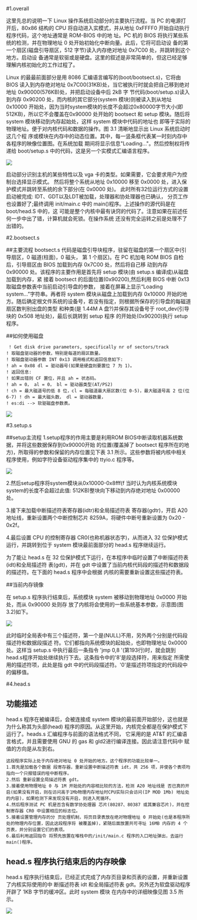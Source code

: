 #1.overall

这里先总的说明一下 Linux 操作系统启动部分的主要执行流程。当 PC 的电源打开后，80x86 结构的 CPU 将自动进入实模式，并从地址 0xFFFF0 开始自动执行程序代码，这个地址通常是 ROM-BIOS 中的地 址。PC 机的 BIOS 将执行某些系统的检测，并在物理地址 0 处开始初始化中断向量。此后，它将可启动设 备的第一个扇区(磁盘引导扇区，512 字节)读入内存绝对地址 0x7C00 处，并跳转到这个地方。启动设 备通常是软驱或是硬盘。这里的叙述是非常简单的，但这已经足够理解内核初始化的工作过程了。

Linux 的最最前面部分是用 8086 汇编语言编写的(boot/bootsect.s)，它将由 BIOS 读入到内存绝对地址 0x7C00(31KB)处，当它被执行时就会把自己移到绝对地址 0x90000(576KB)处，并把启动设备中后 2kB 字 节代码(boot/setup.s)读入到内存 0x90200 处，而内核的其它部分(system 模块)则被读入到从地址 0x10000 开始处，因为当时system模块的长度不会超过0x80000字节大小(即512KB)，所以它不会覆盖在0x90000 处开始的 bootsect 和 setup 模块。随后将 system 模块移动到内存起始处，这样 system 模块中代码的地址也 即等于实际的物理地址。便于对内核代码和数据的操作。图 3.1 清晰地显示出 Linux 系统启动时这几个程 序或模块在内存中的动态位置。其中，每一竖条框代表某一时刻内存中各程序的映像位置图。在系统加载 期间将显示信息"Loading..."。然后控制权将传递给 boot/setup.s 中的代码，这是另一个实模式汇编语言程序。

![](res/g3-1.png)

启动部分识别主机的某些特性以及 vga 卡的类型。如果需要，它会要求用户为控制台选择显示模式。 然后将整个系统从地址 0x10000 移至 0x0000 处，进入保护模式并跳转至系统的余下部分(在 0x0000 处)。 此时所有32位运行方式的设置启动被完成: IDT、GDT以及LDT被加载，处理器和协处理器也已确认， 分页工作也设置好了;最终调用 init/main.c 中的 main()程序。上述操作的源代码是在 boot/head.S 中的，这 可能是整个内核中最有诀窍的代码了。注意如果在前述任何一步中出了错，计算机就会死锁。在操作系统 还没有完全运转之前是处理不了出错的。


#2.bootsect.s

##主要流程
bootsect.s 代码是磁盘引导块程序，驻留在磁盘的第一个扇区中(引导扇区，0 磁道(柱面)，0 磁头，
第 1 个扇区)。在 PC 机加电 ROM BIOS 自检后，引导扇区由 BIOS 加载到内存 0x7C00 处，然后将自己移 动到内存 0x90000 处。该程序的主要作用是首先将 setup 模块(由 setup.s 编译成)从磁盘加载到内存，紧 接着 bootsect 的后面位置(0x90200),然后利用 BIOS 中断 0x13 取磁盘参数表中当前启动引导盘的参数， 接着在屏幕上显示“Loading system...”字符串。再者将 system 模块从磁盘上加载到内存 0x10000 开始的地 方。随后确定根文件系统的设备号，若没有指定，则根据所保存的引导盘的每磁道扇区数判别出盘的类型 和种类(是 1.44M A 盘?)并保存其设备号于 root_dev(引导块的 0x508 地址处)，最后长跳转到 setup 程序 的开始处(0x90200)执行 setup 程序。

##如何使用磁盘
```
 ! Get disk drive parameters, specifically nr of sectors/track
! 取磁盘驱动器的参数，特别是每道的扇区数量。
! 取磁盘驱动器参数 INT 0x13 调用格式和返回信息如下:
! ah = 0x08 dl = 驱动器号(如果是硬盘则要置位 7 为 1)。
! 返回信息:
! 如果出错则 CF 置位，并且 ah = 状态码。
! ah = 0， al = 0， bl = 驱动器类型(AT/PS2)
! ch = 最大磁道号的低 8 位，cl = 每磁道最大扇区数(位 0-5)，最大磁道号高 2 位(位 6-7) ! dh = 最大磁头数， dl = 驱动器数量，
! es:di --> 软驱磁盘参数表。
```

![](res/code3-1.png)

#3.setup.s

##setup主流程
1.setup程序的作用主要是利用ROM BIOS中断读取机器系统数据，并将这些数据保存到0x90000开始
的位置(覆盖掉了 bootsect 程序所在的地方)，所取得的参数和保留的内存位置见下表 3.1 所示。这些参数将被内核中相关程序使用，例如字符设备驱动程序集中的 ttyio.c 程序等。

![](res/b3.1.png)

2.然后setup程序将system模块从0x10000-0x8fff(f 当时认为内核系统模块system的长度不会超过此值: 512KB)整块向下移动到内存绝对地址 0x00000 处。

3.接下来加载中断描述符表寄存器(idtr)和全局描述符表 寄存器(gdtr)，开启 A20 地址线，重新设置两个中断控制芯片 8259A，将硬件中断号重新设置为 0x20 - 0x2f。 

4.最后设置 CPU 的控制寄存器 CR0(也称机器状态字)，从而进入 32 位保护模式运行，并跳转到位于 system 模块最前面部分的 head.s 程序继续运行。

为了能让 head.s 在 32 位保护模式下运行，在本程序中临时设置了中断描述符表(idt)和全局描述符 表(gdt)，并在 gdt 中设置了当前内核代码段的描述符和数据段的描述符。在下面的 head.s 程序中会根据 内核的需要重新设置这些描述符表。

##当前内存镜像

在 setup.s 程序执行结束后，系统模块 system 被移动到物理地址 0x0000 开始处，而从 0x90000 处则存
放了内核将会使用的一些系统基本参数，示意图(图 3.2)如下。

![](res/t3.1.png)

此时临时全局表中有三个描述符，第一个是(NULL)不用，另外两个分别是代码段描述符和数据段描述 符。它们都指向系统模块的起始处，也即物理地址 0x0000 处。这样当 setup.s 中执行最后一条指令 'jmp 0,8 '(第193行)时，就会跳到head.s程序开始处继续执行下去。这条指令中的'8'是段选择符，用来指定 所需使用的描述符项，此处是指 gdt 中的代码段描述符。'0'是描述符项指定的代码段中的偏移值。

#4.head.s

## 功能描述
head.s 程序在被编译后，会被连接成 system 模块的最前面开始部分，这也就是为什么称其为头部(head)
程序的原因。从这里开始，内核完全都是在保护模式下运行了。heads.s 汇编程序与前面的语法格式不同， 它采用的是 AT&T 的汇编语言格式，并且需要使用 GNU 的 gas 和 gld2进行编译连接。因此请注意代码中 赋值的方向是从左到右。

```
这段程序实际上处于内存绝对地址 0 处开始的地方。这个程序的功能比较单一。
1.首先是加载各个数据 段寄存器，重新设置中断描述符表 idt，共 256 项，并使各个表项均指向一个只报错误的哑中断程序。
2.然后 重新设置全局描述符表 gdt。
3.接着使用物理地址 0 与 1M 开始处的内容相比较的方法，检测 A20 地址线是 否已真的开启(如果没有开启，则在访问高于1Mb物理内存地址时CPU实际只会访问(IP MOD 1Mb) 地址处的内容)，如果检测下来发现没有开启，则进入死循环。
4.然后程序测试 PC 机是否含有数学协处理器 芯片(80287、80387 或其兼容芯片)，并在控制寄存器 CR0 中设置相应的标志位。
5.接着设置管理内存的分 页处理机制，将页目录表放在绝对物理地址 0 开始处(也是本程序所处的物理内存位置，因此这段程序将 被覆盖掉)，紧随后面放置共可寻址 16MB 内存的 4 个页表，并分别设置它们的表项。
6.最后利用返回指令 将预先放置在堆栈中的/init/main.c 程序的入口地址弹出，去运行 main()程序。
```

## head.s 程序执行结束后的内存映像
head.s 程序执行结束后，已经正式完成了内存页目录和页表的设置，并重新设置了内核实际使用的中 断描述符表 idt 和全局描述符表 gdt。另外还为软盘驱动程序开辟了 1KB 字节的缓冲区。此时 system 模块 在内存中的详细映像见图 3.5 所示。

![](res/t3.5.png)





